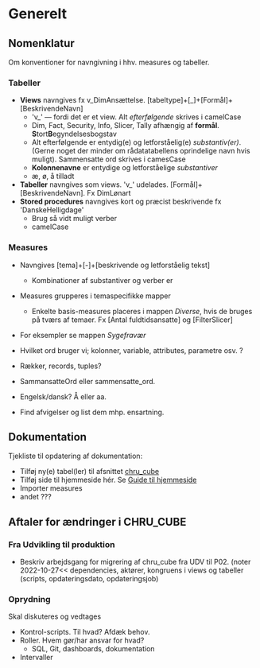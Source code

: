# Generelt

##	Nomenklatur
Om konventioner for navngivning i hhv. measures og tabeller. 


### Tabeller
- **Views** navngives fx v_DimAnsættelse. [tabeltype]+[\_]+[Formål]+[BeskrivendeNavn]
  - 'v_' — fordi det er et view. Alt *efterfølgende* skrives i camelCase
  - Dim, Fact, Security, Info, Slicer, Tally afhængig af **formål**. **S**tort**B**egyndelsesbogstav
  - Alt efterfølgende er entydig(e) og letforståelig(e) *substantiv(er)*. (Gerne noget der minder om rådatatabellens oprindelige navn hvis muligt). Sammensatte ord skrives i camesCase
  - **Kolonnenavne** er entydige og letforståelige *substantiver*
  - æ, ø, å tilladt
- **Tabeller** navngives som views. 'v_' udelades. [Formål]+[BeskrivendeNavn]. Fx DimLønart
- **Stored procedures** navngives kort og præcist beskrivende fx 'DanskeHelligdage'
  - Brug så vidt muligt verber
  - camelCase


### Measures
- Navngives [tema]+[-]+[beskrivende og letforståelig tekst]
  - Kombinationer af substantiver og verber er
- Measures grupperes i temaspecifikke mapper
  - Enkelte basis-measures placeres i mappen _Diverse_, hvis de bruges på tværs af temaer. Fx [Antal fuldtidsansatte] og [FilterSlicer]
- For eksempler se mappen _Sygefravær_







- Hvilket ord bruger vi; kolonner, variable, attributes, parametre osv. ? 
- Rækker, records, tuples? 
- SammansatteOrd eller sammensatte_ord. 
- Engelsk/dansk? Å eller aa. 
- Find afvigelser og list dem mhp. ensartning. 

## Dokumentation
Tjekliste til opdatering af dokumentation:
- Tilføj ny(e) tabel(ler) til afsnittet <a href="https://dataogdigitalisering.github.io/dokumentation/chru_cube" target="_blank">chru_cube</a>
- Tilføj side til hjemmeside hér. Se <a href="https://dataogdigitalisering.github.io/dokumentation/GuideTilHjemmeside" target="_blank">Guide til hjemmeside</a>
- Importer measures
- andet ???


##	Aftaler for ændringer i CHRU_CUBE

###	Fra Udvikling til produktion
- Beskriv arbejdsgang for migrering af chru_cube fra UDV til P02. 
(noter 2022-10-27<< dependencies, aktører, kongruens i views og tabeller (scripts, opdateringsdato, opdateringsjob)

###	Oprydning
Skal diskuteres og vedtages
- Kontrol-scripts. Til hvad? Afdæk behov.
- Roller. Hvem gør/har ansvar for hvad?
  - SQL, Git, dashboards, dokumentation
- Intervaller

<!--
##	Om CHRU_
OM KUBER. FORDELE VED AT ARBEJDE MED KUBER<<
Kuben består hovedsageligt af bearbejdet data fra SD. For at blive bekendt med kuben gennemgås her HR Ledelses-dashboardet’s afsnit ét for ét. Du anbefales selv at genskabe modellen i Power BI. 
Du vil i det følgende blive præsenteret for overvejelser ifm. databearbejdning, ETL og measures. 
•	Tabeller, views, measures mm. 
-->
